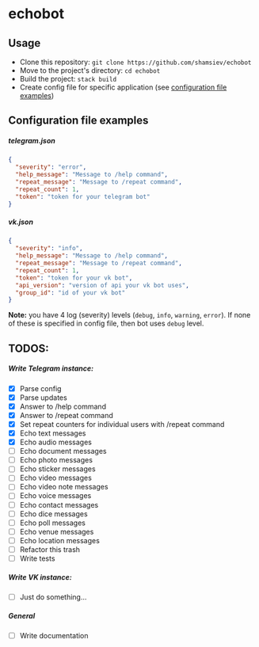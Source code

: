 # echobot

## Usage
- Clone this repository: `git clone https://github.com/shamsiev/echobot`
- Move to the project's directory: `cd echobot`
- Build the project: `stack build`
- Create config file for specific application (see [configuration file examples](#configuration-file-examples))

## <a id="configuration-file-examples"></a> Configuration file examples ##
##### telegram.json
```json
{
  "severity": "error",
  "help_message": "Message to /help command",
  "repeat_message": "Message to /repeat command",
  "repeat_count": 1,
  "token": "token for your telegram bot"
}
```

##### vk.json
```json
{
  "severity": "info",
  "help_message": "Message to /help command",
  "repeat_message": "Message to /repeat command",
  "repeat_count": 1,
  "token": "token for your vk bot",
  "api_version": "version of api your vk bot uses",
  "group_id": "id of your vk bot"
}
```
**Note:** you have 4 log (severity) levels (`debug`, `info`, `warning`, `error`). If none of these is specified in config file, then bot uses `debug` level.

## TODOS:
##### Write Telegram instance:
- [x] Parse config
- [x] Parse updates
- [x] Answer to /help command
- [x] Answer to /repeat command
- [x] Set repeat counters for individual users with /repeat command
- [x] Echo text messages
- [x] Echo audio messages
- [ ] Echo document messages
- [ ] Echo photo messages
- [ ] Echo sticker messages
- [ ] Echo video messages
- [ ] Echo video note messages
- [ ] Echo voice messages
- [ ] Echo contact messages
- [ ] Echo dice messages
- [ ] Echo poll messages
- [ ] Echo venue messages
- [ ] Echo location messages
- [ ] Refactor this trash
- [ ] Write tests
##### Write VK instance:
- [ ] Just do something...
##### General
- [ ] Write documentation
